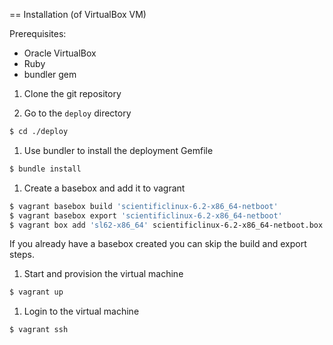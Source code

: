 == Installation (of VirtualBox VM)

Prerequisites:

  - Oracle VirtualBox
  - Ruby
  - bundler gem

1. Clone the git repository

1. Go to the `deploy` directory

```bash
$ cd ./deploy
```

1. Use bundler to install the deployment Gemfile

```bash
$ bundle install
```

1. Create a basebox and add it to vagrant

```bash
$ vagrant basebox build 'scientificlinux-6.2-x86_64-netboot'
$ vagrant basebox export 'scientificlinux-6.2-x86_64-netboot'
$ vagrant box add 'sl62-x86_64' scientificlinux-6.2-x86_64-netboot.box
```

If you already have a basebox created you can skip the build and export
steps.

1. Start and provision the virtual machine

```bash
$ vagrant up
```

1. Login to the virtual machine

```bash
$ vagrant ssh
```
